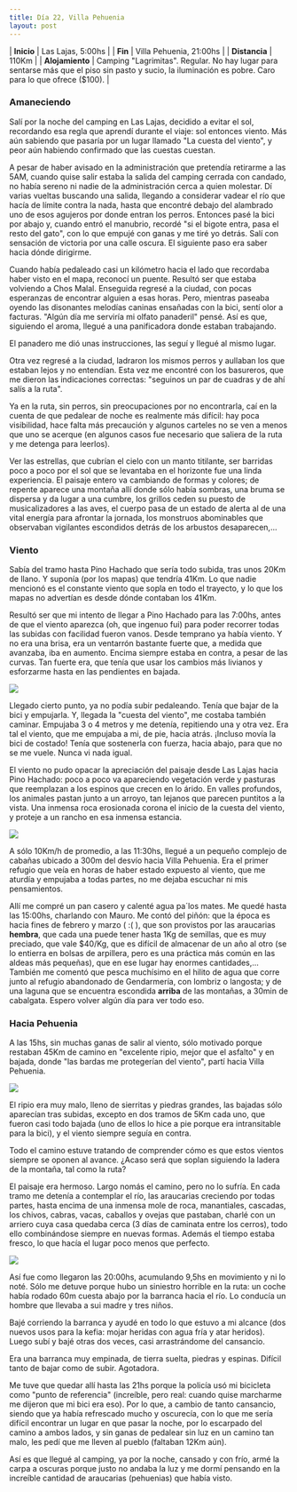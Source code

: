 ```yaml
---
title: Día 22, Villa Pehuenia
layout: post
---
```


| **Inicio**             | Las Lajas, 5:00hs |
| **Fin**                 | Villa Pehuenia, 21:00hs |
| **Distancia**       | 110Km |
| **Alojamiento**    | Camping "Lagrimitas". Regular. No hay lugar para sentarse más que el piso sin pasto y sucio, la iluminación es pobre. Caro para lo que ofrece ($100). |

### Amaneciendo
Salí por la noche del camping en Las Lajas, decidido a evitar el sol, recordando esa regla que aprendí durante el viaje: sol entonces viento. Más aún sabiendo que pasaría por un lugar llamado "La cuesta del viento", y peor aún habiendo confirmado que las cuestas cuestan.

A pesar de haber avisado en la administración que pretendía retirarme a las 5AM, cuando quise salir estaba la salida del camping cerrada con candado, no había sereno ni nadie de la administración cerca a quien molestar. Dí varias vueltas buscando una salida, llegando a considerar vadear el río que hacía de límite contra la nada, hasta que encontré debajo del alambrado uno de esos agujeros por donde entran los perros. Entonces pasé la bici por abajo y, cuando entró el manubrio, recordé "si el bigote entra, pasa el resto del gato", con lo que empujé con ganas y me tiré yo detrás. Salí con sensación de victoria por una calle oscura. El siguiente paso era saber hacia dónde dirigirme.

Cuando había pedaleado casi un kilómetro hacia el lado que recordaba haber visto en el mapa, reconocí un puente. Resultó ser que estaba volviendo a Chos Malal. Enseguida regresé a la ciudad, con pocas esperanzas de encontrar alguien a esas horas. Pero, mientras paseaba oyendo las disonantes melodías caninas ensañadas con la bici, sentí olor a facturas. "Algún día me serviría mi olfato panaderil" pensé. Así es que, siguiendo el aroma, llegué a una panificadora donde estaban trabajando.

El panadero me dió unas instrucciones, las seguí y llegué al mismo lugar.

Otra vez regresé a la ciudad, ladraron los mismos perros y aullaban los que estaban lejos y no entendían. Esta vez me encontré con los basureros, que me dieron las indicaciones correctas: "seguinos un par de cuadras y de ahí salís a la ruta".

Ya en la ruta, sin perros, sin preocupaciones por no encontrarla, caí en la cuenta de que pedalear de noche es realmente más difícil: hay poca visibilidad, hace falta más precaución y algunos carteles no se ven a menos que uno se acerque (en algunos casos fue necesario que saliera de la ruta y me detenga para leerlos).

Ver las estrellas, que cubrían el cielo con un manto titilante, ser barridas poco a poco por el sol que se levantaba en el horizonte fue una linda experiencia. El paisaje entero va cambiando de formas y colores; de repente aparece una montaña allí donde sólo había sombras, una bruma se dispersa y da lugar a una cumbre, los grillos ceden su puesto de musicalizadores a las aves, el cuerpo pasa de un estado de alerta al de una vital energía para afrontar la jornada, los monstruos abominables que observaban vigilantes escondidos detrás de los arbustos desaparecen,...

### Viento
Sabía del tramo hasta Pino Hachado que sería todo subida, tras unos 20Km de llano. Y suponía (por los mapas) que tendría 41Km. Lo que nadie mencionó es el constante viento que sopla en todo el trayecto, y lo que los mapas no advertían es desde dónde contaban los 41Km.

Resultó ser que mi intento de llegar a Pino Hachado para las 7:00hs, antes de que el viento aparezca (oh, que ingenuo fui) para poder recorrer todas las subidas con facilidad fueron vanos. Desde temprano ya había viento. Y no era una brisa, era un ventarrón bastante fuerte que, a medida que avanzaba, iba en aumento. Encima siempre estaba en contra, a pesar de las curvas. Tan fuerte era, que tenía que usar los cambios más livianos y esforzarme hasta en las pendientes en bajada.

[![](/images/2015-01-27-villa-pehuenia_2_thumb.jpg)](/images/2015-01-27-villa-pehuenia_2.jpg)

Llegado cierto punto, ya no podía subir pedaleando. Tenía que bajar de la bici y empujarla. Y, llegada la "cuesta del viento", me costaba también caminar. Empujaba 3 o 4 metros y me detenía, repitiendo una y otra vez. Era tal el viento, que me empujaba a mi, de pie, hacia atrás. ¡Incluso movía la bici de costado! Tenía que sostenerla con fuerza, hacia abajo, para que no se me vuele. Nunca vi nada igual.

El viento no pudo opacar la apreciación del paisaje desde Las Lajas hacia Pino Hachado: poco a poco va apareciendo vegetación verde y pasturas que reemplazan a los espinos que crecen en lo árido. En valles profundos, los animales pastan junto a un arroyo, tan lejanos que parecen puntitos a la vista. Una inmensa roca erosionada corona el inicio de la cuesta del viento, y proteje a un rancho en esa inmensa estancia.

[![](/images/2015-01-27-villa-pehuenia_1_thumb.jpg)](/images/2015-01-27-villa-pehuenia_1.jpg)

A sólo 10Km/h de promedio, a las 11:30hs, llegué a un pequeño complejo de cabañas ubicado a 300m del desvío hacia Villa Pehuenia. Era el primer refugio que veía en horas de haber estado expuesto al viento, que me aturdía y empujaba a todas partes, no me dejaba escuchar ni mis pensamientos.

Allí me compré un pan casero y calenté agua pa´los mates. Me quedé hasta las 15:00hs, charlando con Mauro. Me contó del piñón: que la época es hacia fines de febrero y marzo ( :( ), que son provistos por las araucarias **hembra**, que cada una puede tener hasta 1Kg de semillas, que es muy preciado, que vale $40/Kg, que es difícil de almacenar de un año al otro (se lo entierra en bolsas de  arpillera, pero es una práctica más común en las aldeas más pequeñas), que en ese lugar hay enormes cantidades,... También me comentó que pesca muchísimo en el hilito de agua que corre junto al refugio abandonado de Gendarmería, con lombriz o langosta; y de una laguna que se encuentra escondida **arriba** de las montañas, a 30min de cabalgata. Espero volver algún día para ver todo eso.

### Hacia Pehuenia
A las 15hs, sin muchas ganas de salir al viento, sólo motivado porque restaban 45Km de camino en "excelente ripio, mejor que el asfalto" y en bajada, donde "las bardas me protegerían del viento", partí hacia Villa Pehuenia.

[![](/images/2015-01-27-villa-pehuenia_3_thumb.jpg)](/images/2015-01-27-villa-pehuenia_3.jpg)

El ripio era muy malo, lleno de sierritas y piedras grandes, las bajadas sólo aparecían tras subidas, excepto en dos tramos de 5Km cada uno, que fueron casi todo bajada (uno de ellos lo hice a pie porque era intransitable para la bici), y el viento siempre seguía en contra.

Todo el camino estuve tratando de comprender cómo es que estos vientos siempre se oponen al avance. ¿Acaso será que soplan siguiendo la ladera de la montaña, tal como la ruta?

El paisaje era hermoso. Largo nomás el camino, pero no lo sufría. En cada tramo me detenía a contemplar el río, las araucarias creciendo por todas partes, hasta encima de una inmensa mole de roca, manantiales, cascadas, los chivos, cabras, vacas, caballos y ovejas que pastaban, charlé con un arriero cuya casa quedaba cerca (3 días de caminata entre los cerros), todo ello combinándose siempre en nuevas formas. Además el tiempo estaba fresco, lo que hacía el lugar poco menos que perfecto.

[![](https://cloud.githubusercontent.com/assets/1107605/6106245/6d6e7fd4-b03e-11e4-87de-2cb3032c30c1.JPG)](https://cloud.githubusercontent.com/assets/1107605/6106229/445ef45c-b03e-11e4-9b17-74d8ca15adb5.JPG)

Así fue como llegaron las 20:00hs, acumulando 9,5hs en movimiento y ni lo noté. Sólo me detuve porque hubo un siniestro horrible en la ruta: un coche había rodado 60m cuesta abajo por la barranca hacia el río. Lo conducía un hombre que llevaba a sui madre y tres niños.

Bajé corriendo la barranca y ayudé en todo lo que estuvo a mi alcance (dos nuevos usos para la kefia: mojar heridas con agua fría y atar heridos). Luego subí y bajé otras dos veces, casi arrastrándome del cansancio.

Era una barranca muy empinada, de tierra suelta, piedras y espinas. Difícil tanto de bajar como de subir. Agotadora.

Me tuve que quedar allí hasta las 21hs porque la policía usó mi bicicleta como "punto de referencia" (increíble, pero real: cuando quise marcharme me dijeron que mi bici era eso). Por lo que, a cambio de tanto cansancio, siendo que ya había refrescado mucho y oscurecía, con lo que me sería difícil encontrar un lugar en que pasar la noche, por lo escarpado del camino a ambos lados, y sin ganas de pedalear sin luz en un camino tan malo, les pedí que me lleven al pueblo (faltaban 12Km aún).

Así es que llegué al camping, ya por la noche, cansado y con frío, armé la carpa a oscuras porque justo no andaba la luz y me dormí pensando en la increíble cantidad de araucarias (pehuenias) que había visto.
